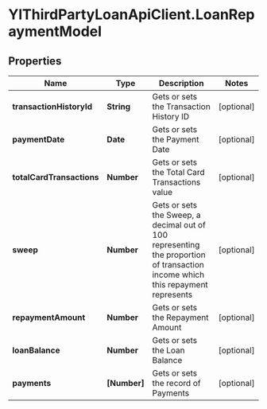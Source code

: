 # YlThirdPartyLoanApiClient.LoanRepaymentModel

## Properties

Name | Type | Description | Notes
------------ | ------------- | ------------- | -------------
**transactionHistoryId** | **String** | Gets or sets the Transaction History ID | [optional] 
**paymentDate** | **Date** | Gets or sets the Payment Date | [optional] 
**totalCardTransactions** | **Number** | Gets or sets the Total Card Transactions value | [optional] 
**sweep** | **Number** | Gets or sets the Sweep, a decimal out of 100 representing the proportion of transaction income which this repayment represents | [optional] 
**repaymentAmount** | **Number** | Gets or sets the Repayment Amount | [optional] 
**loanBalance** | **Number** | Gets or sets the Loan Balance | [optional] 
**payments** | **[Number]** | Gets or sets the record of Payments | [optional] 


